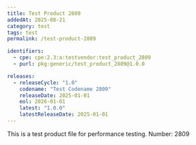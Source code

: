 ```yaml
---
title: Test Product 2809
addedAt: 2025-08-21
category: test
tags: test
permalink: /test-product-2809

identifiers:
  - cpe: cpe:2.3:a:testvendor:test_product_2809
  - purl: pkg:generic/test_product_2809@1.0.0

releases:
  - releaseCycle: "1.0"
    codename: "Test Codename 2809"
    releaseDate: 2025-01-01
    eol: 2026-01-01
    latest: "1.0.0"
    latestReleaseDate: 2025-01-01
---
```


This is a test product file for performance testing. Number: 2809
